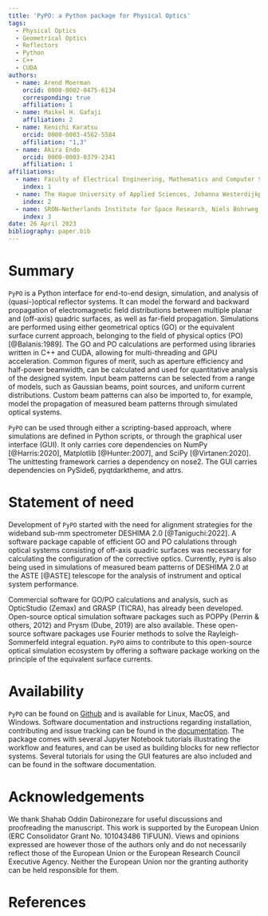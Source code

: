 ```yaml
---
title: 'PyPO: a Python package for Physical Optics'
tags:
  - Physical Optics
  - Geometrical Optics
  - Reflectors
  - Python
  - C++
  - CUDA
authors:
  - name: Arend Moerman
    orcid: 0000-0002-0475-6134
    corresponding: true
    affiliation: 1
  - name: Maikel H. Gafaji
    affiliation: 2
  - name: Kenichi Karatsu
    orcid: 0000-0003-4562-5584
    affiliation: "1,3"
  - name: Akira Endo
    orcid: 0000-0003-0379-2341
    affiliation: 1
affiliations:
  - name: Faculty of Electrical Engineering, Mathematics and Computer Science, Delft University of Technology, Mekelweg 4, 2628 CD, Delft, The Netherlands
    index: 1
  - name: The Hague University of Applied Sciences, Johanna Westerdijkplein 75, 2521 EN, The Hague, The Netherlands
    index: 2
  - name: SRON—Netherlands Institute for Space Research, Niels Bohrweg 4, 2333 CA, Leiden, The Netherlands
    index: 3
date: 26 April 2023
bibliography: paper.bib
---
```



# Summary
`PyPO` is a Python interface for end-to-end design, simulation, and analysis of (quasi-)optical reflector systems. 
It can model the forward and backward propagation of electromagnetic field distributions between multiple planar and (off-axis) quadric surfaces, as well as far-field propagation.
Simulations are performed using either geometrical optics (GO) or the equivalent surface current approach, belonging to the field of physical optics (PO) [@Balanis:1989].
The GO and PO calculations are performed using libraries written in C++ and CUDA, allowing for multi-threading and GPU acceleration.
Common figures of merit, such as aperture efficiency and half-power beamwidth, can be calculated and used for quantitative analysis of the designed system.
Input beam patterns can be selected from a range of models, such as Gaussian beams, point sources, and uniform current distributions. 
Custom beam patterns can also be imported to, for example, model the propagation of measured beam patterns through simulated optical systems.


`PyPO` can be used through either a scripting-based approach, where simulations are defined in Python scripts, or through the graphical user interface (GUI).
It only carries core dependencies on NumPy [@Harris:2020], Matplotlib [@Hunter:2007], and SciPy [@Virtanen:2020]. 
The unittesting framework carries a dependency on nose2. 
The GUI carries dependencies on PySide6, pyqtdarktheme, and attrs.


# Statement of need
Development of `PyPO` started with the need for alignment strategies for the wideband sub-mm spectrometer DESHIMA 2.0 [@Taniguchi:2022]. 
A software package capable of efficient GO and PO calulations through optical systems consisting of off-axis quadric surfaces was necessary for calculating the configuration of the corrective optics. 
Currently, `PyPO` is also being used in simulations of measured beam patterns of DESHIMA 2.0 at the ASTE [@ASTE] telescope for the analysis of instrument and optical system performance.

Commercial software for GO/PO calculations and analysis, such as OpticStudio (Zemax) and GRASP (TICRA), has already been developed.
Open-source optical simulation software packages such as POPPy (Perrin & others, 2012) and Prysm (Dube, 2019) are also available. 
These open-source software packages use Fourier methods to solve the Rayleigh-Sommerfeld integral equation.
`PyPO` aims to contribute to this open-source optical simulation ecosystem by offering a software package working on the principle of the equivalent surface currents.

# Availability
`PyPO` can be found on [Github](https://github.com/PyPO-dev/PyPO) and is available for Linux, MacOS, and Windows.
Software documentation and instructions regarding installation, contributing and issue tracking can be found in the [documentation](https://pypo-dev.github.io/PyPO/).
The package comes with several Jupyter Notebook tutorials illustrating the workflow and features, and can be used as building blocks for new reflector systems.
Several tutorials for using the GUI features are also included and can be found in the software documentation.

# Acknowledgements
We thank Shahab Oddin Dabironezare for useful discussions and proofreading the manuscript.
This work is supported by the European Union (ERC Consolidator Grant No. 101043486 TIFUUN). 
Views and opinions expressed are however those of the authors only and do not necessarily reflect those of the European Union or the European Research Council Executive Agency. 
Neither the European Union nor the granting authority can be held responsible for them.

# References
